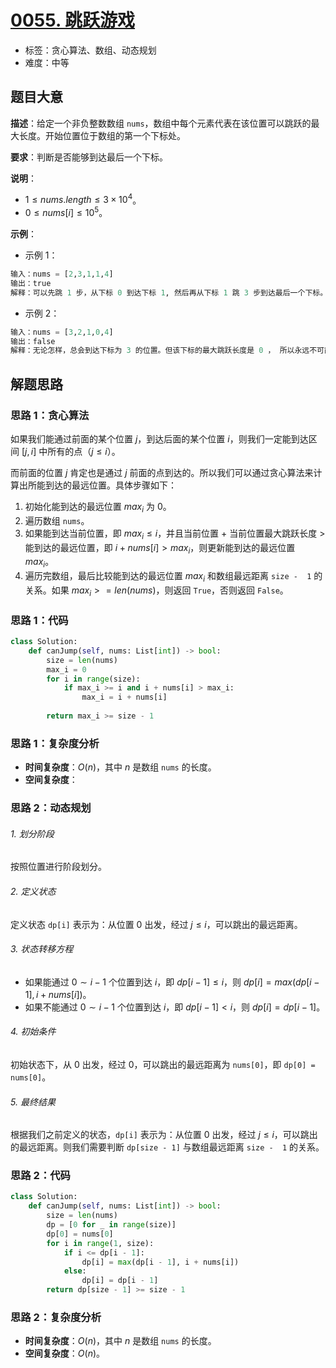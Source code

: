 # [0055. 跳跃游戏](https://leetcode.cn/problems/jump-game/)

- 标签：贪心算法、数组、动态规划
- 难度：中等

## 题目大意

**描述**：给定一个非负整数数组 `nums`，数组中每个元素代表在该位置可以跳跃的最大长度。开始位置位于数组的第一个下标处。

**要求**：判断是否能够到达最后一个下标。

**说明**：

- $1 \le nums.length \le 3 \times 10^4$。
- $0 \le nums[i] \le 10^5$。

**示例**：

- 示例 1：

```python
输入：nums = [2,3,1,1,4]
输出：true
解释：可以先跳 1 步，从下标 0 到达下标 1, 然后再从下标 1 跳 3 步到达最后一个下标。
```

- 示例 2：

```python
输入：nums = [3,2,1,0,4]
输出：false
解释：无论怎样，总会到达下标为 3 的位置。但该下标的最大跳跃长度是 0 ， 所以永远不可能到达最后一个下标。
```

## 解题思路

### 思路 1：贪心算法

如果我们能通过前面的某个位置 $j$，到达后面的某个位置 $i$，则我们一定能到达区间 $[j, i]$ 中所有的点（$j \le i$）。

而前面的位置 $j$ 肯定也是通过 $j$ 前面的点到达的。所以我们可以通过贪心算法来计算出所能到达的最远位置。具体步骤如下：

1. 初始化能到达的最远位置 $max_i$ 为 $0$。
2. 遍历数组 `nums`。
3. 如果能到达当前位置，即 $max_i \le i$，并且当前位置 + 当前位置最大跳跃长度 > 能到达的最远位置，即 $i + nums[i] > max_i$，则更新能到达的最远位置 $max_i$。
4. 遍历完数组，最后比较能到达的最远位置 $max_i$ 和数组最远距离 `size -  1` 的关系。如果 $max_i >= len(nums)$，则返回 `True`，否则返回 `False`。

### 思路 1：代码

```python
class Solution:
    def canJump(self, nums: List[int]) -> bool:
        size = len(nums)
        max_i = 0
        for i in range(size):
            if max_i >= i and i + nums[i] > max_i:
                max_i = i + nums[i]
            
        return max_i >= size - 1
```

### 思路 1：复杂度分析

- **时间复杂度**：$O(n)$，其中 $n$ 是数组 `nums` 的长度。
- **空间复杂度**：

### 思路 2：动态规划

###### 1. 划分阶段

按照位置进行阶段划分。

###### 2. 定义状态

定义状态 `dp[i]` 表示为：从位置 $0$ 出发，经过 $j \le i$，可以跳出的最远距离。

###### 3. 状态转移方程

- 如果能通过 $0 \sim i - 1$ 个位置到达 $i$，即 $dp[i-1] \le i$，则 $dp[i] = max(dp[i-1], i + nums[i])$。
- 如果不能通过 $0 \sim i - 1$ 个位置到达 $i$，即 $dp[i - 1] < i$，则 $dp[i] = dp[i - 1]$。

###### 4. 初始条件

初始状态下，从 $0$ 出发，经过 $0$，可以跳出的最远距离为 `nums[0]`，即 `dp[0] = nums[0]`。

###### 5. 最终结果

根据我们之前定义的状态，`dp[i]` 表示为：从位置 $0$ 出发，经过 $j \le i$，可以跳出的最远距离。则我们需要判断 `dp[size - 1]` 与数组最远距离 `size -  1` 的关系。

### 思路 2：代码

```python
class Solution:
    def canJump(self, nums: List[int]) -> bool:
        size = len(nums)
        dp = [0 for _ in range(size)]
        dp[0] = nums[0]
        for i in range(1, size):
            if i <= dp[i - 1]:
                dp[i] = max(dp[i - 1], i + nums[i])
            else:
                dp[i] = dp[i - 1]
        return dp[size - 1] >= size - 1
```

### 思路 2：复杂度分析

- **时间复杂度**：$O(n)$，其中 $n$ 是数组 `nums` 的长度。
- **空间复杂度**：$O(n)$。

